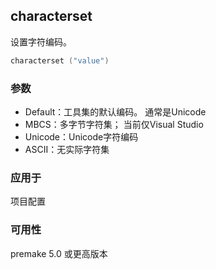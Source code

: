 ## characterset

设置字符编码。

```lua
characterset ("value")
```

### 参数

- Default：工具集的默认编码。 通常是Unicode
- MBCS：多字节字符集； 当前仅Visual Studio
- Unicode：Unicode字符编码
- ASCII：无实际字符集

### 应用于

项目配置

### 可用性

premake 5.0 或更高版本